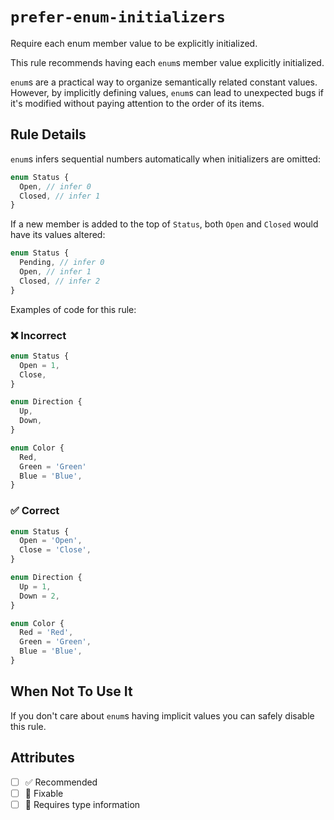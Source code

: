 # `prefer-enum-initializers`

Require each enum member value to be explicitly initialized.

This rule recommends having each `enum`s member value explicitly initialized.

`enum`s are a practical way to organize semantically related constant values. However, by implicitly defining values, `enum`s can lead to unexpected bugs if it's modified without paying attention to the order of its items.

## Rule Details

`enum`s infers sequential numbers automatically when initializers are omitted:

```ts
enum Status {
  Open, // infer 0
  Closed, // infer 1
}
```

If a new member is added to the top of `Status`, both `Open` and `Closed` would have its values altered:

```ts
enum Status {
  Pending, // infer 0
  Open, // infer 1
  Closed, // infer 2
}
```

Examples of code for this rule:

<!--tabs-->

### ❌ Incorrect

```ts
enum Status {
  Open = 1,
  Close,
}

enum Direction {
  Up,
  Down,
}

enum Color {
  Red,
  Green = 'Green'
  Blue = 'Blue',
}
```

### ✅ Correct

```ts
enum Status {
  Open = 'Open',
  Close = 'Close',
}

enum Direction {
  Up = 1,
  Down = 2,
}

enum Color {
  Red = 'Red',
  Green = 'Green',
  Blue = 'Blue',
}
```

## When Not To Use It

If you don't care about `enum`s having implicit values you can safely disable this rule.

## Attributes

- [ ] ✅ Recommended
- [ ] 🔧 Fixable
- [ ] 💭 Requires type information
